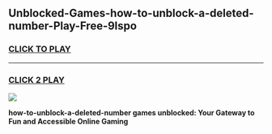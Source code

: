 
## Unblocked-Games-how-to-unblock-a-deleted-number-Play-Free-9lspo
<h3>
<a href="https://premium76.site?title=how-to-unblock-a-deleted-number&ref=19M">CLICK TO PLAY</a></h3>
<hr>

<h3>
<a href="https://premium76.site?title=how-to-unblock-a-deleted-number&ref=19M">CLICK 2 PLAY</a>
  
</h3>

<a href="https://premium76.site?title=how-to-unblock-a-deleted-number&ref=19M"><img src="https://clearcache.store/games.png"></a>


**how-to-unblock-a-deleted-number games unblocked: Your Gateway to Fun and Accessible Online Gaming**
